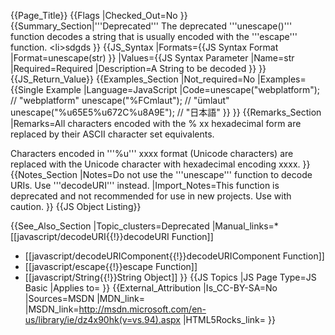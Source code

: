 {{Page_Title}}
{{Flags
|Checked_Out=No
}}
{{Summary_Section|'''Deprecated'''
The deprecated '''unescape()''' function decodes a string that is usually encoded with the '''escape''' function.
&lt;li&gt;sdgds
}}
{{JS_Syntax
|Formats={{JS Syntax Format
|Format=unescape(str)
}}
|Values={{JS Syntax Parameter
|Name=str
|Required=Required
|Description=A String to be decoded
}}
}}
{{JS_Return_Value}}
{{Examples_Section
|Not_required=No
|Examples={{Single Example
|Language=JavaScript
|Code=unescape("webplatform"); // "webplatform"
unescape("%FCmlaut"); // "ümlaut"
unescape("%u65E5%u672C%u8A9E"); // "日本語"
}}
}}
{{Remarks_Section
|Remarks=All characters encoded with the % xx hexadecimal form are replaced by their ASCII character set equivalents.

Characters encoded in '''%u''' xxxx format (Unicode characters) are replaced with the Unicode character with hexadecimal encoding xxxx.
}}
{{Notes_Section
|Notes=Do not use the '''unescape''' function to decode URIs. Use '''decodeURI''' instead.
|Import_Notes=This function is deprecated and not recommended for use in new projects. Use with caution.
}}
{{JS Object Listing}}

{{See_Also_Section
|Topic_clusters=Deprecated
|Manual_links=* [[javascript/decodeURI{{!}}decodeURI Function]]
* [[javascript/decodeURIComponent{{!}}decodeURIComponent Function]]
* [[javascript/escape{{!}}escape Function]]
* [[javascript/String{{!}}String Object]]
}}
{{JS Topics
|JS Page Type=JS Basic
|Applies to=
}}
{{External_Attribution
|Is_CC-BY-SA=No
|Sources=MSDN
|MDN_link=
|MSDN_link=http://msdn.microsoft.com/en-us/library/ie/dz4x90hk(v=vs.94).aspx
|HTML5Rocks_link=
}}